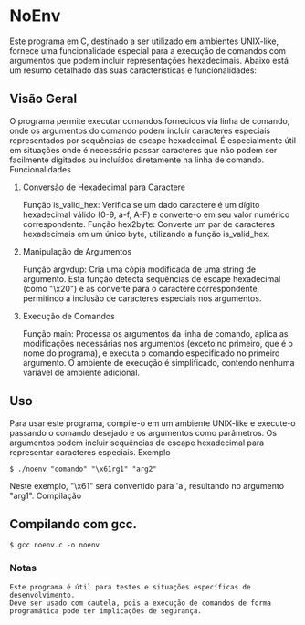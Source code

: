 # NoEnv

Este programa em C, destinado a ser utilizado em ambientes UNIX-like, fornece uma funcionalidade especial para a execução de comandos com argumentos que podem incluir representações hexadecimais. Abaixo está um resumo detalhado das suas características e funcionalidades:

## Visão Geral

O programa permite executar comandos fornecidos via linha de comando, onde os argumentos do comando podem incluir caracteres especiais representados por sequências de escape hexadecimal. É especialmente útil em situações onde é necessário passar caracteres que não podem ser facilmente digitados ou incluídos diretamente na linha de comando.
Funcionalidades
1. Conversão de Hexadecimal para Caractere

    Função is_valid_hex: Verifica se um dado caractere é um dígito hexadecimal válido (0-9, a-f, A-F) e converte-o em seu valor numérico correspondente.
    Função hex2byte: Converte um par de caracteres hexadecimais em um único byte, utilizando a função is_valid_hex.

2. Manipulação de Argumentos

    Função argvdup: Cria uma cópia modificada de uma string de argumento. Esta função detecta sequências de escape hexadecimal (como "\x20") e as converte para o caractere correspondente, permitindo a inclusão de caracteres especiais nos argumentos.

3. Execução de Comandos

    Função main: Processa os argumentos da linha de comando, aplica as modificações necessárias nos argumentos (exceto no primeiro, que é o nome do programa), e executa o comando especificado no primeiro argumento. O ambiente de execução é simplificado, contendo nenhuma variável de ambiente adicional.

## Uso

Para usar este programa, compile-o em um ambiente UNIX-like e execute-o passando o comando desejado e os argumentos como parâmetros. Os argumentos podem incluir sequências de escape hexadecimal para representar caracteres especiais.
Exemplo

`$ ./noenv "comando" "\x61rg1" "arg2"`

Neste exemplo, "\x61" será convertido para 'a', resultando no argumento "arg1".
Compilação

## Compilando com gcc.
``$ gcc noenv.c -o noenv``

### Notas

    Este programa é útil para testes e situações específicas de desenvolvimento.
    Deve ser usado com cautela, pois a execução de comandos de forma programática pode ter implicações de segurança.
